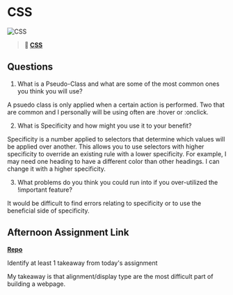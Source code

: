 # CSS

![CSS](https://bcw.blob.core.windows.net/public/cssUnit/1411879719053976)

> **📖 [CSS](https://codeworksacademy.com/fs-student-guide/resources/wk1/03-CSS)**

## Questions

1. What is a Pseudo-Class and what are some of the most common ones you think you will use?

A psuedo class is only applied when a certain action is performed. Two that are common and I personally will be using often are :hover or :onclick. 

2. What is Specificity and how might you use it to your benefit?

Specificity is a number applied to selectors that determine which values will be applied over another. This allows you to use selectors with higher specificity to override an existing rule with a lower specificity. For example, I may need one heading to have a different color than other headings. I can change it with a higher specificity.

3. What problems do you think you could run into if you over-utilized the !important feature?

It would be difficult to find errors relating to specificity or to use the beneficial side of specificity. 

## Afternoon Assignment Link

**[Repo](https://github.com/Ethan-Johnson17/day-2)**

Identify at least 1 takeaway from today's assignment

My takeaway is that alignment/display type are the most difficult part of building a webpage.